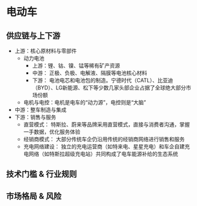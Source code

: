 # 电动车


## 供应链与上下游


- 上游：核心原材料与零部件
    - 动力电池
        - 上游：锂、钴、镍、锰等稀有矿产资源
        - 中游： 正极、负极、电解液、隔膜等电池核心材料
        - 下游： 电池电芯和电池包的制造。宁德时代（CATL）、比亚迪（BYD）、LG新能源、松下等少数几家头部企业占据了全球绝大部分市场份额
    - 电机与电控：电机是电车的“动力源”，电控则是“大脑”
- 中游：整车制造与集成
- 下游：销售与服务
    - 直营模式： 特斯拉、蔚来等品牌采用直营模式，直接与消费者沟通，掌握一手数据，优化服务体验
    - 经销商模式： 大部分传统车企仍沿用传统的经销商网络进行销售和服务
    - 充电网络建设： 独立的充电运营商（如特来电、星星充电）和车企自建充电网络（如特斯拉超级充电站）共同构成了电车能源补给的生态系统


## 技术门槛 & 行业规则



## 市场格局 & 风险